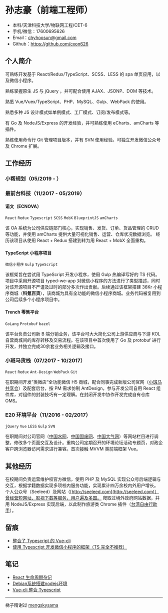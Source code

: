 # 孙志豪（前端工程师）
- 本科/天津科技大学/物联网工程/CET-6
- 手机/微信：17600695626
- Email：chyhoosun@gmail.com
- Github：https://github.com/cxon626

## 个人简介
可熟练开发基于 React/Redux/TypeScript、SCSS、LESS 的 spa 单页应用，以及微信小程序。

熟练掌握原生 JS 与 jQuery ，并可配合使用 AJAX、JSONP、DOM 等技术。

熟悉 Vue/Vuex/TypeScript、PHP、MySQL、Gulp、WebPack 的使用。

熟悉多种 JS 设计模式如单例模式、工厂模式、订阅/发布模式等。

有 Go 及 NodeJS/Express 的开发经验，并可熟练使用 eCharts、amCharts 等插件。

熟练使用命令行 Git 管理项目版本，并有 SVN 使用经验。可独立开发微信公众号及 Chrome 扩展。

## 工作经历
### 小帮规划（05/2019 - ）

### 最前台科技（11/2017 - 05/2019）
#### 诺文（ECNOVA）
`React` `Redux` `Typescript` `SCSS` `MobX` `BlueprintJS` `amCharts`

该 OA 系统为公司供应链部门核心，实现销售、发货、订单、货品管理的 CRUD 等功能，并使用 amCharts 提供大量可视化销售、运营、仓库状况数据浏览。
经历该项目从使用 React + Redux 搭建到转为用 React + MobX 全面重构。
#### TypeScript 小程序项目
`微信小程序` `Gulp` `TypeScript`

该框架旨在尝试用 TypeScript 开发小程序，使用 Gulp 热编译写好的 TS 代码。项目中采用开源项目 typed-we-app 对微信小程序的方法进行了类型描述，同时对该开源项目不严谨及过时的部分多次作出贡献。后续通过该框架搭建 36Kr 小程序商城（**科氪百货**），该商城为具有全功能的微信小程序商城。业务代码被复用到公司后续多个小程序项目中。
#### Trench 零售平台
`GoLang` `Protobuf` `bazel`

该平台负责公司新 B 端分销业务，该平台可大大简化公司上游供应商与下游 KOL 自营商城间的库存转移及交易流程。在该项目中首次使用了 Go 及 protobuf 进行开发，并独立完成30余套业务相关逻辑及接口。

### 小斑马货栈（07/2017 - 10/2017）
`React` `Redux` `Ant-Design` `WebPack` `Git`

在职期间开发”类微店“全功能微信 H5 商城，配合同事完成新版公司官网（[小斑马共享仓](https://oms.xbmhz.com/)）及配套后台，按 PM 需求仿制 AntDesign，参与开发公司自用 React 组件库，对组件的封装技巧有一定理解。在封闭开发中协作开发完成自有仓库 OMS。

### E20 环境平台（11/2016 - 02/2017）
`jQuery` `Vue` `LESS` `Gulp` `SVN`

在职期间对公司官网（[中国水网](http://www.h2o-china.com/)、[中国固废网](http://www.solidwaste.com.cn/)、[中国大气网](http://www.chndaqi.com/)）等网站栏目进行调整，修改多个页面交互及设计。重构公司定期召开的环境论坛活动专题页，对政企客户跨浏览器访问需求进行兼容。首次接触 MVVM 类前端框架 Vue。

## 其他经历
在校期间负责运营维护校官方微信，使用 PHP 及 MySQL 实现公众号后端逻辑与交互，根据学籍数据实现多项校内服务功能，实现累计四万余校内外用户增长。
个人公众号（Seeleed）及网站（[http://seeleed.com](http://seeleed.com)）曾经营短网址、影视下载等服务，用户遍及多国。
爬取过境外政府网站数据，并用 NodeJS/Express 实现后端，以此制作旅游类 Chrome 插件（[台湾自由行助手](https://chrome.google.com/webstore/detail/台灣自由行助手-taiwan-visa-data/fcgmbjlkgbljgcbkaambjfmpobbkannn)）。



## 留痕
- [整合了 Typescript 的 Vue-cli](https://github.com/cxon626/Vue-Demos)
- [使用 Typescript 开发微信小程序的框架（TS 完全不推荐）](https://github.com/cxon626/CX-Wet)

## 笔记
- [React 生命周期杂记](https://www.jianshu.com/p/9f0a6e433edd) 
- [Debian系统搭建nodejs环境](https://www.jianshu.com/p/a3815b96cc90)
- [Vue-cli 整合 Typescript](https://www.jianshu.com/p/395c3cee981b)

---
梯子精谢过 [mengskysama](https://github.com/mengskysama)
